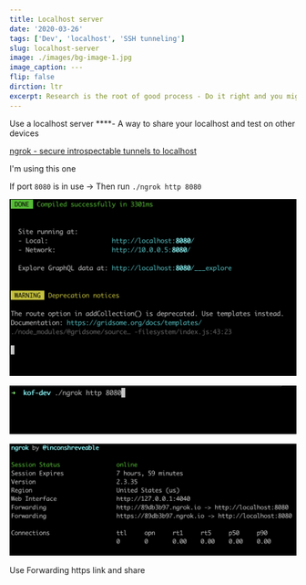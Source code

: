 ```yaml
---
title: Localhost server
date: '2020-03-26'
tags: ['Dev', 'localhost', 'SSH tunneling']
slug: localhost-server
image: ./images/bg-image-1.jpg
image_caption: ---
flip: false
dirction: ltr
excerpt: Research is the root of good process - Do it right and you might do everything right
---
```


Use a localhost server ****- A way to share your localhost and test on other devices 

[ngrok - secure introspectable tunnels to localhost](https://ngrok.com/)

I'm using this one

If port `8080` is in use -> Then  run  `./ngrok http 8080`

<div class="full-width-cont">

<div class="--split-3">

![After runnig gridsome develop](./Localhost-server/Screen_Shot_2020-04-21_at_17.30.35.png)

![Run ngrok command](./Localhost-server/Screen_Shot_2020-04-21_at_17.32.03.png "Run ngrok command")

![See ngrok link](./Localhost-server/Screen_Shot_2020-04-21_at_17.29.27.png "After runnig ngrok command")

</div>

</div>


Use Forwarding https link  and share